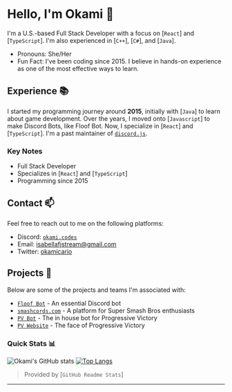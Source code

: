 # Hello, I'm Okami 👋  <img src="https://komarev.com/ghpvc/?username=Lewdcario" alt="" align="center" />

I'm a U.S.-based Full Stack Developer with a focus on [`React`] and [`TypeScript`]. I'm also experienced in [`C++`], [`C#`], and [`Java`].

- Pronouns: She/Her
- Fun Fact: I've been coding since 2015. I believe in hands-on experience as one of the most effective ways to learn.

## Experience 📚

I started my programming journey around **2015**, initially with [`Java`] to learn about game development. Over the years, I moved onto [`Javascript`] to make Discord Bots, like Floof Bot. Now, I specialize in [`React`] and [`TypeScript`]. I'm a past maintainer of [`discord.js`].

### Key Notes

- Full Stack Developer
- Specializes in [`React`] and [`TypeScript`]
- Programming since 2015

## Contact 📫

Feel free to reach out to me on the following platforms:

- Discord: [`okami.codes`](https://discord.com/users/879086334835298375)
- Email: [isabellafjstream@gmail.com](mailto:isabellafjstream@gmail.com)
- Twitter: [okamicario](https://www.twitter.com/okamicario)

## Projects 🔭

Below are some of the projects and teams I'm associated with:

- [`Floof Bot`](https://www.smashcords.com/floofybot) - An essential Discord bot
- [`smashcords.com`](https://www.smashcords.com) - A platform for Super Smash Bros enthusiasts
- [`PV Bot`](https://github.com/Progressive-Victory/crm-bot) - The in house bot for Progressive Victory
- [`PV Website`](https://progress.win) - The face of Progressive Victory

### Quick Stats 📊

![Okami's GitHub stats](https://github-readme-stats.vercel.app/api?username=Lewdcario&show_icons=true&hide=contribs,prs&cache_seconds=86400&theme=shadow_red)
[![Top Langs](https://github-readme-stats-git-masterrstaa-rickstaa.vercel.app/api/top-langs/?username=Lewdcario&layout=compact&title_color=4F8CC9&text_color=9f9f9f&bg_color=151515&hide_border=true&icon_color=4F8CC9)](https://github.com/anuraghazra/github-readme-stats)

> Provided by [`GitHub Readme Stats`]

---

<!----------------- LINKS ----------------->
[`discord.js`]:         https://github.com/discordjs
[`Progressive Victory`]:https://github.com/Progressive-Victory
